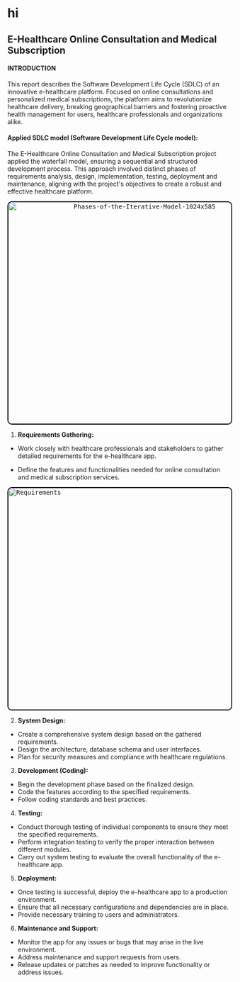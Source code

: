 # hi
## E-Healthcare Online Consultation and Medical Subscription
#### INTRODUCTION
This report describes the Software Development Life Cycle (SDLC) of an innovative e-healthcare platform. Focused on online consultations and personalized medical subscriptions, the platform aims to revolutionize healthcare delivery, breaking geographical barriers and fostering proactive health management for users, healthcare professionals and organizations alike.

#### Applied SDLC model (Software Development Life Cycle model):
The E-Healthcare Online Consultation and Medical Subscription project applied the waterfall model, ensuring a sequential and structured development process. This approach involved distinct phases of requirements analysis, design, implementation, testing, deployment and maintenance, aligning with the project's objectives to create a robust and effective healthcare platform.


<p align="center">
  <kbd>
    <img src="https://github.com/Tazfia67/hi/assets/157128451/5ad7d975-ab53-43b7-b60d-13ed2853f851"
alt="Phases-of-the-Iterative-Model-1024x585" width="600" height="500" style="border: 2px solid black; border-radius: 10px;">
  </kbd>
</p>


   1. **Requirements Gathering:**
   - Work closely with healthcare professionals and stakeholders to gather detailed requirements for the e-healthcare app.
   - Define the features and functionalities needed for online consultation and medical subscription services.
    


     <p align="center">
  <kbd>
    <img src="https://github.com/Tazfia67/hi/assets/157128451/348da116-cdb9-4fcc-a4e8-61d7ee2ab39f" alt="Requirements" width="600" height="500" style="border: 2px solid black; border-radius: 10px; right-margin: 50px;">
  </kbd>
</p>


   2. **System Design:**
   - Create a comprehensive system design based on the gathered requirements.
   - Design the architecture, database schema and user interfaces.
   - Plan for security measures and compliance with healthcare regulations.

   3. **Development (Coding):**
   - Begin the development phase based on the finalized design.
   - Code the features according to the specified requirements.
   - Follow coding standards and best practices.

   4. **Testing:**
   - Conduct thorough testing of individual components to ensure they meet the specified requirements.
   - Perform integration testing to verify the proper interaction between different modules.
   - Carry out system testing to evaluate the overall functionality of the e-healthcare app.

   5. **Deployment:**
   - Once testing is successful, deploy the e-healthcare app to a production environment.
   - Ensure that all necessary configurations and dependencies are in place.
   - Provide necessary training to users and administrators.

   6. **Maintenance and Support:**
   - Monitor the app for any issues or bugs that may arise in the live environment.
   - Address maintenance and support requests from users.
   - Release updates or patches as needed to improve functionality or address issues.
